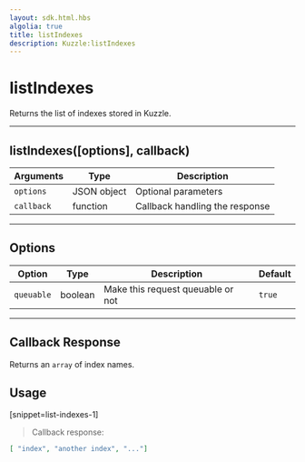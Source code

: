 ```yaml
---
layout: sdk.html.hbs
algolia: true
title: listIndexes
description: Kuzzle:listIndexes
---
```

  

# listIndexes
Returns the list of indexes stored in Kuzzle.

---

## listIndexes([options], callback)

| Arguments | Type | Description |
|---------------|---------|----------------------------------------|
| ``options`` | JSON object | Optional parameters |
| ``callback`` | function | Callback handling the response |

---

## Options

| Option | Type | Description | Default |
|---------------|---------|----------------------------------------|---------|
| ``queuable`` | boolean | Make this request queuable or not  | ``true`` |

---

## Callback Response

Returns an `array` of index names.

## Usage

[snippet=list-indexes-1]
> Callback response:

```json
[ "index", "another index", "..."]
```